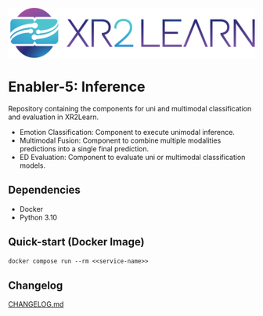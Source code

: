 ![XR2Learn](https://raw.githubusercontent.com/XR2Learn/.github/5c0fada6136915b389c1cd2151a0dd2cfc4a5aac/images/XR2Learn%20logo.png)

# Enabler-5: Inference

Repository containing the components for uni and multimodal classification and evaluation in XR2Learn.
- Emotion Classification: Component to execute unimodal inference.
- Multimodal Fusion: Component to combine multiple modalities predictions into a single final prediction. 
- ED Evaluation: Component to evaluate uni or multimodal classification models.

## Dependencies 
- Docker
- Python 3.10 

## Quick-start (Docker Image)

`docker compose run --rm <<service-name>>`

## Changelog
[CHANGELOG.md]

[CHANGELOG.md]: https://github.com/um-xr2learn-enablers/XR2Learn-Inference/blob/master/CHANGELOG.md
